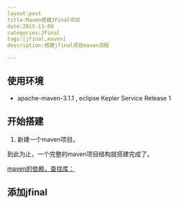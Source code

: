 ```yaml
---
layout:post
title:Maven搭建JFinal项目
date:2015-11-09
categories:JFinal
tags:[jfinal,maven]
description:搭建jfinal项目maven流程

---
```


## 使用环境

- apache-maven-3.1.1 , eclipse Kepler Service Release 1

## 开始搭建

  1. 新建一个maven项目。


   到此为止，一个完整的maven项目结构就搭建完成了。

   [maven的依赖，查找库：](http://mvnrepository.com/)

## 添加jfinal

  

